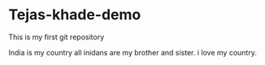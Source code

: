 # Tejas-khade-demo
This is my first git repository

India is my country all inidans are my brother and sister. i love my country.
